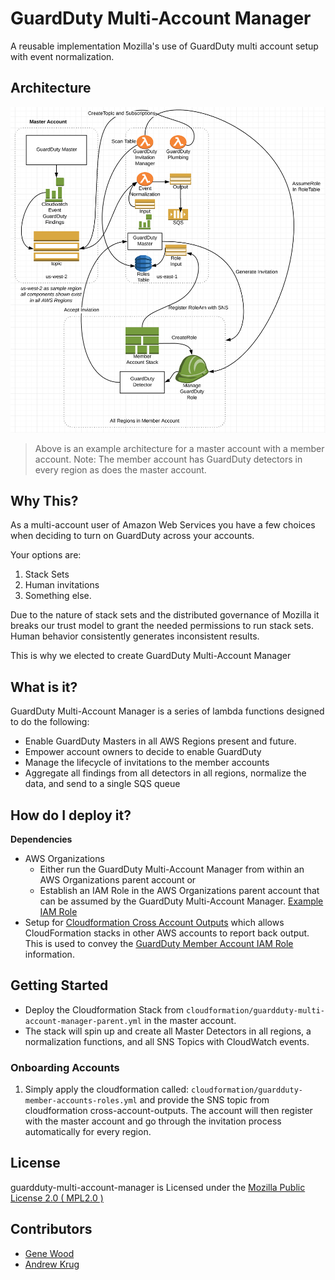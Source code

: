 # GuardDuty Multi-Account Manager
A reusable implementation Mozilla's use of GuardDuty multi account
setup with event normalization.

## Architecture

!['docs/dgram.png'](docs/dgram.png)

> Above is an example architecture for a master account with a member account. 
> Note: The member account has GuardDuty detectors in every region as does the 
> master account.

## Why This?

As a multi-account user of Amazon Web Services you have a few choices when
deciding to turn on GuardDuty across your accounts.

Your options are:

1. Stack Sets
2. Human invitations
3. Something else.

Due to the nature of stack sets and the distributed governance of Mozilla it
breaks our trust model to grant the needed permissions to run stack sets.
Human behavior consistently generates inconsistent results.

This is why we elected to create GuardDuty Multi-Account Manager

## What is it?

GuardDuty Multi-Account Manager is a series of lambda functions designed to do
the following:

* Enable GuardDuty Masters in all AWS Regions present and future.
* Empower account owners to decide to enable GuardDuty
* Manage the lifecycle of invitations to the member accounts
* Aggregate all findings from all detectors in all regions, normalize the data,
  and send to a single SQS queue

## How do I deploy it?

__Dependencies__

* AWS Organizations
  * Either run the GuardDuty Multi-Account Manager from within an AWS
    Organizations parent account or
  * Establish an IAM Role in the AWS Organizations parent account that can be
    assumed by the GuardDuty Multi-Account Manager.
    [Example IAM Role](docs/example-organizations-reader-iam-role.yml)
* Setup for
  [Cloudformation Cross Account Outputs](https://github.com/mozilla/cloudformation-cross-account-outputs/)
  which allows CloudFormation stacks in other AWS accounts to report back
  output. This is used to convey the
  [GuardDuty Member Account IAM Role](cloudformation/guardduty-member-accounts-roles.yml)
  information.

## Getting Started

* Deploy the Cloudformation Stack from
  `cloudformation/guardduty-multi-account-manager-parent.yml` in the master
  account.
* The stack will spin up and create all Master Detectors in all regions, a
  normalization functions, and all SNS Topics with CloudWatch events.

### Onboarding Accounts

1. Simply apply the cloudformation called:
   `cloudformation/guardduty-member-accounts-roles.yml` and provide the SNS
   topic from cloudformation cross-account-outputs.  The account will then
   register with the master account and go through the invitation process 
   automatically for every region.

## License

guardduty-multi-account-manager is Licensed under the
[Mozilla Public License 2.0 ( MPL2.0 )](https://www.mozilla.org/en-US/MPL/2.0/)

## Contributors

* [Gene Wood](https://github.com/gene1wood/)
* [Andrew Krug](https://github.com/andrewkrug/)
